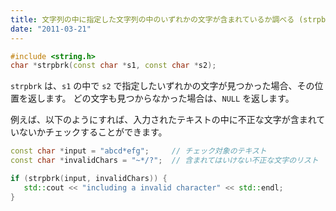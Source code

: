 ```yaml
---
title: 文字列の中に指定した文字列の中のいずれかの文字が含まれているか調べる (strpbrk)
date: "2011-03-21"
---
```


~~~ cpp
#include <string.h>
char *strpbrk(const char *s1, const char *s2);
~~~

`strpbrk` は、`s1` の中で `s2` で指定したいずれかの文字が見つかった場合、その位置を返します。
どの文字も見つからなかった場合は、`NULL` を返します。

例えば、以下のようにすれば、入力されたテキストの中に不正な文字が含まれていないかチェックすることができます。

~~~ cpp
const char *input = "abcd*efg";     // チェック対象のテキスト
const char *invalidChars = "~*/?";  // 含まれてはいけない不正な文字のリスト

if (strpbrk(input, invalidChars)) {
   std::cout << "including a invalid character" << std::endl;
}
~~~

